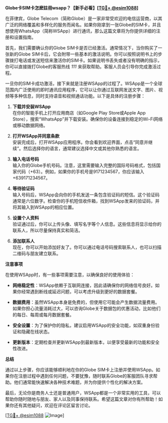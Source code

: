 **Globe卡SIM卡怎麽註冊wsapp？【新手必看】[[TG💪+ @esim1088](https://t.me/s/esim1088)]**

在菲律宾，Globe Telecom（简称Globe）是一家非常受欢迎的电信运营商，以其广泛的网络覆盖和多样化的服务而闻名。如果你刚拿到一张Globe的SIM卡，并且想使用WhatsApp（简称WSApp）进行通讯，那么这篇文章将为你提供详细的注册和设置指南。

首先，我们需要确认你的Globe SIM卡是否已经激活。通常情况下，当你购买了一张新的Globe SIM卡后，它会附带一些基本的激活说明。你可以按照说明书上的步骤拨打电话或发送短信来激活你的SIM卡。如果说明书丢失或者没有明确的指示，你可以直接拨打Globe的客服热线 *111* 来获取帮助。客服人员会引导你完成激活过程。

一旦你的SIM卡成功激活，接下来就是注册WSApp的过程了。WSApp是一个全球范围内广泛使用的即时通讯应用程序，它可以让你通过互联网发送文字、图片、视频等多种信息，同时支持语音和视频通话功能。以下是具体的注册步骤：

1. **下载并安装WSApp**  
   在你的智能手机上打开应用商店（如Google Play Store或Apple App Store），搜索“WhatsApp”并下载安装。确保你的设备连接到稳定的Wi-Fi网络或移动数据网络。

2. **打开WSApp并同意条款**  
   安装完成后，打开WSApp应用程序。你会看到欢迎界面，点击“同意并继续”。然后选择你的语言，通常建议选择中文或其他你熟悉的语言。

3. **输入电话号码**  
   输入你的Globe手机号码。注意，这里需要输入完整的国际号码格式，包括国家代码（+63）。例如，如果你的手机号是9171234567，你应该输入 +639171234567。

4. **等待验证码**  
   输入号码后，WSApp会向你的手机发送一条包含验证码的短信。这个验证码通常是六位数字。检查你的手机短信收件箱，找到WSApp发来的验证码，并将其输入到WSApp的相应位置。

5. **设置个人资料**  
   验证通过后，你可以上传头像、填写名字等个人信息。这些信息将显示给你的联系人，所以尽量保持真实和简洁。

6. **添加联系人**  
   现在，你可以开始添加好友了。你可以通过电话号码搜索联系人，也可以扫描二维码与朋友建立联系。

**注意事项**  

在使用WSApp时，有一些事项需要注意，以确保良好的使用体验：

- **网络稳定性**：WSApp依赖于互联网连接，因此请确保你的网络信号良好。如果你经常遇到断线或延迟问题，可以考虑升级到更好的数据套餐。
  
- **数据费用**：虽然WSApp本身是免费的，但使用它可能会产生数据流量费用。如果你担心流量消耗过大，可以咨询Globe关于数据包的优惠活动，比如他们的每日、每周或每月数据套餐。

- **安全设置**：为了保护你的隐私，建议启用WSApp的安全功能，如双重身份验证和隐藏在线状态。

- **更新版本**：定期检查并更新WSApp到最新版本，以便享受最新的功能和安全性改进。

**总结**

通过以上步骤，你应该能够顺利地在你的Globe SIM卡上注册并使用WSApp。如果你在注册过程中遇到任何问题，不要犹豫，随时联系Globe的客服团队寻求帮助。他们通常能快速解决各种技术难题，并为你提供个性化的解决方案。

最后，无论你是商务人士还是普通用户，WSApp都是一个非常实用的工具，可以帮助你随时随地与朋友、家人以及同事保持联系。希望这篇文章对你有所帮助！如果你还有其他疑问，欢迎在评论区留言讨论。

[[TG💪+ @esim1088](https://t.me/s/esim1088) ![Image](https://i.postimg.cc/4NQfJmqS/Snipaste-2025-05-13-00-14-12.png)]